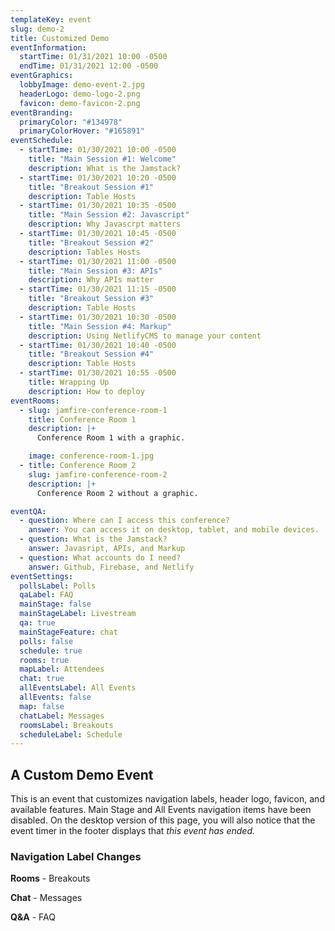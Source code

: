 ```yaml
---
templateKey: event
slug: demo-2
title: Customized Demo
eventInformation:
  startTime: 01/31/2021 10:00 -0500
  endTime: 01/31/2021 12:00 -0500
eventGraphics:
  lobbyImage: demo-event-2.jpg
  headerLogo: demo-logo-2.png
  favicon: demo-favicon-2.png
eventBranding:
  primaryColor: "#134978"
  primaryColorHover: "#165891"
eventSchedule:
  - startTime: 01/30/2021 10:00 -0500
    title: "Main Session #1: Welcome"
    description: What is the Jamstack?
  - startTime: 01/30/2021 10:20 -0500
    title: "Breakout Session #1"
    description: Table Hosts
  - startTime: 01/30/2021 10:35 -0500
    title: "Main Session #2: Javascript"
    description: Why Javascrpt matters
  - startTime: 01/30/2021 10:45 -0500
    title: "Breakout Session #2"
    description: Tables Hosts
  - startTime: 01/30/2021 11:00 -0500
    title: "Main Session #3: APIs"
    description: Why APIs matter
  - startTime: 01/30/2021 11:15 -0500
    title: "Breakout Session #3"
    description: Table Hosts
  - startTime: 01/30/2021 10:30 -0500
    title: "Main Session #4: Markup"
    description: Using NetlifyCMS to manage your content
  - startTime: 01/30/2021 10:40 -0500
    title: "Breakout Session #4"
    description: Table Hosts
  - startTime: 01/30/2021 10:55 -0500
    title: Wrapping Up
    description: How to deploy
eventRooms:
  - slug: jamfire-conference-room-1
    title: Conference Room 1
    description: |+
      Conference Room 1 with a graphic.

    image: conference-room-1.jpg
  - title: Conference Room 2
    slug: jamfire-conference-room-2
    description: |+
      Conference Room 2 without a graphic.

eventQA:
  - question: Where can I access this conference?
    answer: You can access it on desktop, tablet, and mobile devices.
  - question: What is the Jamstack?
    answer: Javasript, APIs, and Markup
  - question: What accounts do I need?
    answer: Github, Firebase, and Netlify
eventSettings:
  pollsLabel: Polls
  qaLabel: FAQ
  mainStage: false
  mainStageLabel: Livestream
  qa: true
  mainStageFeature: chat
  polls: false
  schedule: true
  rooms: true
  mapLabel: Attendees
  chat: true
  allEventsLabel: All Events
  allEvents: false
  map: false
  chatLabel: Messages
  roomsLabel: Breakouts
  scheduleLabel: Schedule
---
```


## A Custom Demo Event

This is an event that customizes navigation labels, header logo, favicon, and available features. Main Stage and All Events navigation items have been disabled. On the desktop version of this page, you will also notice that the event timer in the footer displays that _this event has ended._

### Navigation Label Changes

**Rooms** - Breakouts

**Chat** - Messages

**Q&A** - FAQ
